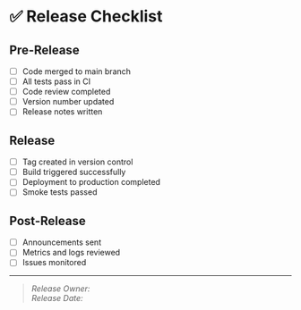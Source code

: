 # ✅ Release Checklist

## Pre-Release

- [ ] Code merged to main branch
- [ ] All tests pass in CI
- [ ] Code review completed
- [ ] Version number updated
- [ ] Release notes written

## Release

- [ ] Tag created in version control
- [ ] Build triggered successfully
- [ ] Deployment to production completed
- [ ] Smoke tests passed

## Post-Release

- [ ] Announcements sent
- [ ] Metrics and logs reviewed
- [ ] Issues monitored

---

> _Release Owner:_  
> _Release Date:_
